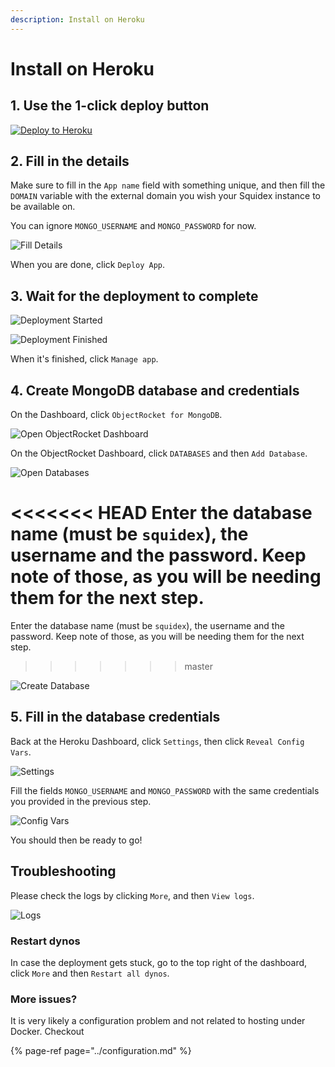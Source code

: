 ```yaml
---
description: Install on Heroku
---
```


# Install on Heroku

## 1. Use the 1-click deploy button

[![Deploy to Heroku](https://img.shields.io/badge/-Deploy%20to%20Heroku-430098?style=for-the-badge&logo=heroku&logoColor=ffffff)](https://heroku.com/deploy?template=https://github.com/Squidex/squidex)

## 2. Fill in the details

Make sure to fill in the `App name` field with something unique, and then fill the `DOMAIN` variable with the external domain you wish your Squidex instance to be available on.

You can ignore `MONGO_USERNAME` and `MONGO_PASSWORD` for now.

![Fill Details](../../../.gitbook/assets/heroku-2.png)

When you are done, click `Deploy App`.

## 3. Wait for the deployment to complete

![Deployment Started](../../../.gitbook/assets/heroku-3-1.png)

![Deployment Finished](../../../.gitbook/assets/heroku-3-2.png)

When it's finished, click `Manage app`.

## 4. Create MongoDB database and credentials

On the Dashboard, click `ObjectRocket for MongoDB`.

![Open ObjectRocket Dashboard](../../../.gitbook/assets/heroku-4-1.png)

On the ObjectRocket Dashboard, click `DATABASES` and then `Add Database`.

![Open Databases](../../../.gitbook/assets/heroku-4-2.png)

<<<<<<< HEAD
Enter the database name (must be `squidex`), the username and the password. Keep note of those, as you will be needing them for the next step.
=======
Enter the database name \(must be `squidex`\), the username and the password. Keep note of those, as you will be needing them for the next step.
>>>>>>> master

![Create Database](../../../.gitbook/assets/heroku-4-3.png)

## 5. Fill in the database credentials

Back at the Heroku Dashboard, click `Settings`, then click `Reveal Config Vars`.

![Settings](../../../.gitbook/assets/heroku-5-1.png)

Fill the fields `MONGO_USERNAME` and `MONGO_PASSWORD` with the same credentials you provided in the previous step.

![Config Vars](../../../.gitbook/assets/heroku-5-2.png)

You should then be ready to go!

## Troubleshooting

Please check the logs by clicking `More`, and then `View logs`.

![Logs](../../../.gitbook/assets/heroku-troubleshooting.png)

### Restart dynos

In case the deployment gets stuck, go to the top right of the dashboard, click `More` and then `Restart all dynos`.

### More issues?

It is very likely a configuration problem and not related to hosting under Docker. Checkout

{% page-ref page="../configuration.md" %}

